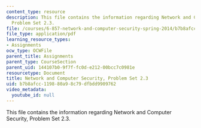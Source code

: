 ```yaml
---
content_type: resource
description: This file contains the information regarding Network and Computer Security,
  Problem Set 2.3.
file: /courses/6-857-network-and-computer-security-spring-2014/b7b8afcc119880a98c79dfbdd9909762_MIT6_857S14_2.3.pdf
file_type: application/pdf
learning_resource_types:
- Assignments
ocw_type: OCWFile
parent_title: Assignments
parent_type: CourseSection
parent_uid: 144107b0-9f7f-fc0d-e212-00bcc7c0981e
resourcetype: Document
title: Network and Computer Security, Problem Set 2.3
uid: b7b8afcc-1198-80a9-8c79-dfbdd9909762
video_metadata:
  youtube_id: null
---
```

This file contains the information regarding Network and Computer Security, Problem Set 2.3.